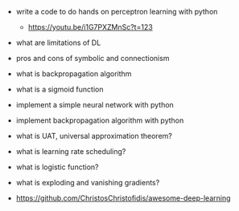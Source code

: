 - write a code to do hands on perceptron learning with python
    - https://youtu.be/i1G7PXZMnSc?t=123
    
- what are limitations of DL

- pros and cons of symbolic and connectionism

- what is backpropagation algorithm

- what is a sigmoid function

- implement a simple neural network with python

- implement backpropagation algorithm with python

- what is UAT, universal approximation theorem?

- what is learning rate scheduling?

- what is logistic function?


- what is exploding and vanishing gradients?

- https://github.com/ChristosChristofidis/awesome-deep-learning
